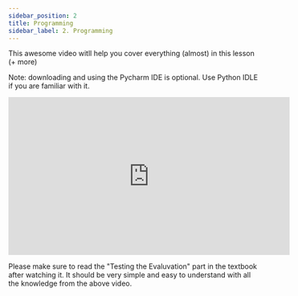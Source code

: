 ```yaml
---
sidebar_position: 2
title: Programming
sidebar_label: 2. Programming
---
```


This awesome video witll help you cover everything (almost) in this lesson (+ more)

Note: downloading and using the Pycharm IDE is optional. Use Python IDLE if you are familiar with it.

<iframe width="560" height="315" src="https://www.youtube.com/embed/rfscVS0vtbw?si=0wz4AgPh77GQqtkR" title="YouTube video player" frameborder="0" allow="accelerometer; autoplay; clipboard-write; encrypted-media; gyroscope; picture-in-picture; web-share" allowfullscreen></iframe>

Please make sure to read the "Testing the Evaluvation" part in the textbook after watching it. It should be very simple and easy to understand with all the knowledge from the above video.
